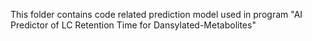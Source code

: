 This folder contains code related prediction model used in program "AI Predictor of LC Retention Time for Dansylated-Metabolites"
